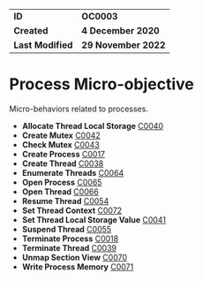 <table>
<tr>
<td><b>ID</b></td>
<td><b>OC0003</b></td>
</tr>
<td><b>Created</b></td>
<td><b>4 December 2020</b></td>
</tr>
<tr>
<td><b>Last Modified</b></td>
<td><b>29 November 2022</b></td>
</tr>
</table>


# Process Micro-objective

Micro-behaviors related to processes.

* **Allocate Thread Local Storage** [C0040](../process/allocate-thread-local-storage.md)
* **Create Mutex** [C0042](../process/create-mutex.md)
* **Check Mutex** [C0043](../process/check-mutex.md)	
* **Create Process** [C0017](../process/create-process.md)
* **Create Thread** [C0038](../process/create-thread.md)
* **Enumerate Threads** [C0064](../process/enumerate-threads.md)
* **Open Process** [C0065](../process/open-process.md)
* **Open Thread** [C0066](../process/open-thread.md)
* **Resume Thread** [C0054](../process/resume-thread.md)
* **Set Thread Context** [C0072](../process/set-thread-context.md)
* **Set Thread Local Storage Value** [C0041](../process/set-thread-local-storage-value.md)
* **Suspend Thread** [C0055](../process/suspend-thread.md)	
* **Terminate Process** [C0018](../process/terminate-process.md)
* **Terminate Thread** [C0039](../process/terminate-thread.md)
* **Unmap Section View** [C0070](../process/unmap-section-view.md)
* **Write Process Memory** [C0071](../process/write-process-memory.md)
